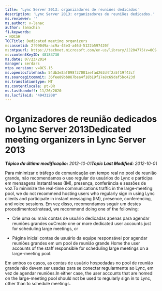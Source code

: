 ```yaml
---
title: 'Lync Server 2013: organizadores de reuniões dedicados'
description: 'Lync Server 2013: organizadores de reuniões dedicados.'
ms.reviewer: ''
ms.author: v-lanac
author: lanachin
f1.keywords:
- NOCSH
TOCTitle: Dedicated meeting organizers
ms:assetid: 2f99049a-ac9a-43e3-a46d-5122b597420f
ms:mtpsurl: https://technet.microsoft.com/en-us/library/JJ204775(v=OCS.15)
ms:contentKeyID: 48183730
ms.date: 07/23/2014
manager: serdars
mtps_version: v=OCS.15
ms.openlocfilehash: 54db3e2af098f37001aefad263d4f2a5f19f43cf
ms.sourcegitcommit: 36fee89bb887bea4f18b19f17a8c69daf5bc423d
ms.translationtype: MT
ms.contentlocale: pt-BR
ms.lasthandoff: 11/26/2020
ms.locfileid: "49431208"
---
```

# <a name="dedicated-meeting-organizers-in-lync-server-2013"></a><span data-ttu-id="de370-103">Organizadores de reunião dedicados no Lync Server 2013</span><span class="sxs-lookup"><span data-stu-id="de370-103">Dedicated meeting organizers in Lync Server 2013</span></span>

<div data-xmlns="http://www.w3.org/1999/xhtml">

<div class="topic" data-xmlns="http://www.w3.org/1999/xhtml" data-msxsl="urn:schemas-microsoft-com:xslt" data-cs="https://msdn.microsoft.com/">

<div data-asp="https://msdn2.microsoft.com/asp">



</div>

<div id="mainSection">

<div id="mainBody"><span data-ttu-id="de370-104">

<span> </span></span><span class="sxs-lookup"><span data-stu-id="de370-104">

<span> </span></span></span>

<span data-ttu-id="de370-105">_**Tópico da última modificação:** 2012-10-01_</span><span class="sxs-lookup"><span data-stu-id="de370-105">_**Topic Last Modified:** 2012-10-01_</span></span>

<span data-ttu-id="de370-106">Para minimizar o tráfego de comunicação em tempo real no pool de reunião grande, não recomendamos o uso regular de usuários do Lync e participa em mensagens instantâneas (IM), presença, conferência e sessões de voz.</span><span class="sxs-lookup"><span data-stu-id="de370-106">To minimize the real-time communications traffic in the large-meeting pool, we do not recommend hosting users who regularly sign in using Lync clients and participate in instant messaging (IM), presence, conferencing, and voice sessions.</span></span> <span data-ttu-id="de370-107">Em vez disso, recomendamos seguir um destes procedimentos:</span><span class="sxs-lookup"><span data-stu-id="de370-107">Instead, we recommend doing one of the following:</span></span>

  - <span data-ttu-id="de370-108">Crie uma ou mais contas de usuário dedicadas apenas para agendar reuniões grandes ou</span><span class="sxs-lookup"><span data-stu-id="de370-108">Create one or more dedicated user accounts just for scheduling large meetings, or</span></span>

  - <span data-ttu-id="de370-109">Página inicial contas de usuário da equipe responsável por agendar reuniões grandes em um pool de reunião grande.</span><span class="sxs-lookup"><span data-stu-id="de370-109">Home the user accounts of the staff responsible for scheduling large meetings on a large-meeting pool.</span></span>

<span data-ttu-id="de370-110">Em ambos os casos, as contas de usuário hospedadas no pool de reunião grande não devem ser usadas para se conectar regularmente ao Lync, em vez de agendar reuniões.</span><span class="sxs-lookup"><span data-stu-id="de370-110">In either case, the user accounts that are homed on the large-meeting pool should not be used to regularly sign in to Lync, other than to schedule meetings.</span></span>

<span data-ttu-id="de370-111"></div>

<span> </span>

</div>

</div>

</span><span class="sxs-lookup"><span data-stu-id="de370-111"></div>

<span> </span>

</div>

</div>

</span></span></div>

